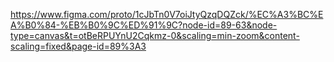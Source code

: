 https://www.figma.com/proto/1cJbTn0V7oiJtyQzqDQZck/%EC%A3%BC%EA%B0%84-%EB%B0%9C%ED%91%9C?node-id=89-63&node-type=canvas&t=otBeRPUYnU2Cqkmz-0&scaling=min-zoom&content-scaling=fixed&page-id=89%3A3
